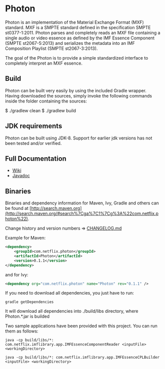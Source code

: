 # Photon

Photon is an implementation of the Material Exchange Format (MXF) standard. MXF is a SMPTE standard defined in the
specification SMPTE st0377-1:2011. Photon parses and completely reads an MXF file containing a single audio or video essence
as defined by the IMF Essence Component (SMPTE st2067-5:2013) and serializes the metadata into an IMF Composition
Playlist (SMPTE st2067-3:2013).

The goal of the Photon is to provide a simple standardized interface to completely interpret an MXF essence.

## Build

Photon can be built very easily by using the included Gradle wrapper. Having downloaded the sources, simply invoke the
following commands inside the folder containing the sources:

$ ./gradlew clean
$ ./gradlew build

## JDK requirements

Photon can be built using JDK-8. Support for earlier jdk versions has not been tested and/or verified.

## Full Documentation

- [Wiki](https://github.com/Netflix/photon/wiki)
- [Javadoc](http://netflix.github.io/photon/)

## Binaries
Binaries and dependency information for Maven, Ivy, Gradle and others can be found at [http://search.maven.org](http://search.maven.org/#search%7Cga%7C1%7Cg%3A%22com.netflix.photon%22).

Change history and version numbers => [CHANGELOG.md](https://github.com/Netflix/photon/blob/master/CHANGELOG.md)

Example for Maven:

```xml
<dependency>
    <groupId>com.netflix.photon</groupId>
    <artifactId>Photon</artifactId>
    <version>0.1.1</version>
</dependency>
```
and for Ivy:

```xml
<dependency org="com.netflix.photon" name="Photon" rev="0.1.1" />
```

If you need to download all dependencies, you just have to run:

```
gradle getDependencies
```

It will download all dependencies into ./build/libs directory, where Photon.*.jar is builded

Two sample applications have been provided with this project. You can run them as follows:

```
java -cp build/libs/*: com.netflix.imflibrary.app.IMFEssenceComponentReader <inputFile> <workingDirectory>
```

```
java -cp build/libs/*: com.netflix.imflibrary.app.IMFEssenceCPLBuilder <inputFile> <workingDirectory>
```
